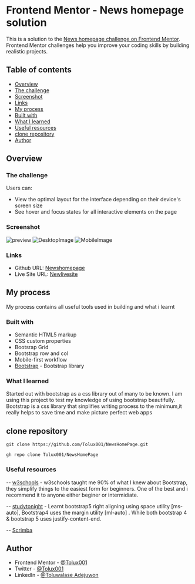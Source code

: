 # Frontend Mentor - News homepage solution

This is a solution to the [News homepage challenge on Frontend Mentor](https://www.frontendmentor.io/challenges/news-homepage-H6SWTa1MFl). 
Frontend Mentor challenges help you improve your coding skills by building realistic projects. 

## Table of contents

  - [Overview](#overview)
  - [The challenge](#the-challenge)
  - [Screenshot](#screenshot)
  - [Links](#links)
  - [My process](#my-process)
  - [Built with](#built-with)
  - [What I learned](#what-i-learned)
  - [Useful resources](#useful-resources)
  - [clone repository](#clone-repository)
  - [Author](#author)

## Overview

### The challenge

Users can:

- View the optimal layout for the interface depending on their device's screen size
- See hover and focus states for all interactive elements on the page

### Screenshot

![preview](https://user-images.githubusercontent.com/101353040/226902698-52c68218-50bc-4db0-8f8c-6d5a22add8e4.jpg)
![DesktopImage](https://user-images.githubusercontent.com/101353040/226900898-a43992ac-22f4-4bf9-9c21-05cb56704641.png)
![MobileImage](https://user-images.githubusercontent.com/101353040/226901359-568fc37a-bb5d-47eb-b1da-99880ac9c94a.png)

### Links

- Github URL: [Newshomepage](https://github.com/Tolux001/NewsHomePage)
- Live Site URL: [Newlivesite](https://newshompage.netlify.app/)

## My process

My process contains all useful tools used in building and what i learnt
### Built with

- Semantic HTML5 markup
- CSS custom properties
- Bootsrap Grid
- Bootstrap row and col
- Mobile-first workflow
- [Bootstrap](https://getbootstrap.com/) - Bootstrap library

### What I learned

Started out with bootstrap as a css library out of many to be known. 
I am using this project to test my knowledge of using bootstrap beautifully. Bootstrap is a css library that sinplifies writing process to the minimum,it really helps to save time and make picture perfect web apps

## clone repository

```
git clone https://github.com/Tolux001/NewsHomePage.git
```

```
gh repo clone Tolux001/NewsHomePage
```

### Useful resources

-- [w3schools](https://www.w3schools.com) - w3schools taught me 90% of what I knew about Bootstrap, they simplify things to the easiest form for beginners. One of the best and i recommend it to anyone either beginer or intermidiate.

-- [studytonight](https://www.studytonight.com/bootstrap/how-to-align-bootstrap-5-navbar-items-to-the-right#:~:text=The%20navbar%20items%20can%20be,justify%20items%20to%20the%20right.) - Learnt bootstrap5 right aligning using space utility [ms-auto], Bootstrap4 uses the margin utility [ml-auto] . While both bootstrap 4 & bootstrap 5 uses justify-content-end.

-- [Scrimba](https://www.scrimba.com) 

## Author

- Frontend Mentor - [@Tolux001](https://www.frontendmentor.io/profile/Tolux001)
- Twitter         - [@Tolux001](https://www.twitter.com/tolux001)
- LinkedIn        - [@Toluwalase Adejuwon](https://www.linkedin.com/in/adejuwon-toluwalase-660580234)
